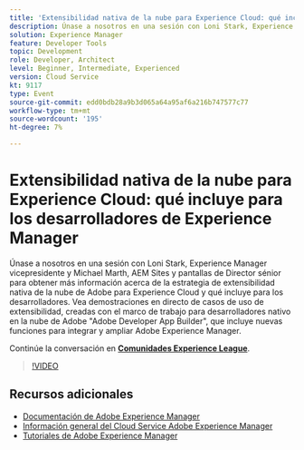 ```yaml
---
title: 'Extensibilidad nativa de la nube para Experience Cloud: qué incluye para los desarrolladores de Experience Manager'
description: Únase a nosotros en una sesión con Loni Stark, Experience Manager vicepresidente y Michael Marth, AEM Sites y pantallas de Director sénior para obtener más información acerca de la estrategia de extensibilidad nativa de la nube de Adobe para Experience Cloud y qué incluye para los desarrolladores. Vea demostraciones en directo de casos de uso de extensibilidad, creadas con el marco de trabajo para desarrolladores nativo en la nube de Adobe "Adobe Developer App Builder", que incluye nuevas funciones para integrar y ampliar Adobe Experience Manager.
solution: Experience Manager
feature: Developer Tools
topic: Development
role: Developer, Architect
level: Beginner, Intermediate, Experienced
version: Cloud Service
kt: 9117
type: Event
source-git-commit: edd0bdb28a9b3d065a64a95af6a216b747577c77
workflow-type: tm+mt
source-wordcount: '195'
ht-degree: 7%

---
```


# Extensibilidad nativa de la nube para Experience Cloud: qué incluye para los desarrolladores de Experience Manager

Únase a nosotros en una sesión con Loni Stark, Experience Manager vicepresidente y Michael Marth, AEM Sites y pantallas de Director sénior para obtener más información acerca de la estrategia de extensibilidad nativa de la nube de Adobe para Experience Cloud y qué incluye para los desarrolladores. Vea demostraciones en directo de casos de uso de extensibilidad, creadas con el marco de trabajo para desarrolladores nativo en la nube de Adobe &quot;Adobe Developer App Builder&quot;, que incluye nuevas funciones para integrar y ampliar Adobe Experience Manager.

Continúe la conversación en **[Comunidades Experience League](https://adobe.ly/2XTk7aX)**.

>[!VIDEO](https://video.tv.adobe.com/v/337491/?quality=12&learn=on&hidetitle=true)

## Recursos adicionales

- [Documentación de Adobe Experience Manager ](https://experienceleague.adobe.com/docs/experience-manager-cloud-service.html?lang=es)
- [Información general del Cloud Service Adobe Experience Manager](https://experienceleague.adobe.com/docs/experience-manager-cloud-service/overview/home.html)
- [Tutoriales de Adobe Experience Manager](https://experienceleague.adobe.com/docs/experience-manager-tutorials.html)
